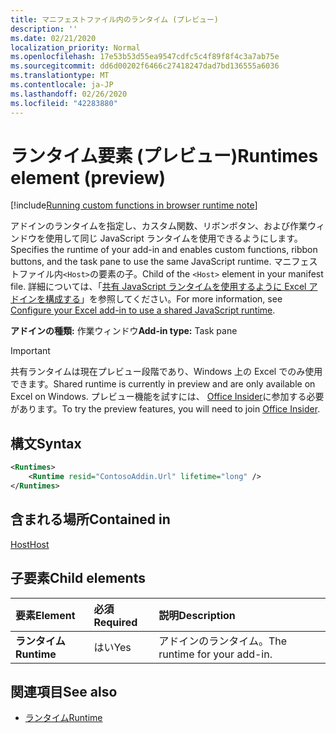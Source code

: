 ```yaml
---
title: マニフェストファイル内のランタイム (プレビュー)
description: ''
ms.date: 02/21/2020
localization_priority: Normal
ms.openlocfilehash: 17e53b53d55ea9547cdfc5c4f89f8f4c3a7ab75e
ms.sourcegitcommit: dd6d00202f6466c27418247dad7bd136555a6036
ms.translationtype: MT
ms.contentlocale: ja-JP
ms.lasthandoff: 02/26/2020
ms.locfileid: "42283880"
---
```

# <a name="runtimes-element-preview"></a><span data-ttu-id="41b4b-102">ランタイム要素 (プレビュー)</span><span class="sxs-lookup"><span data-stu-id="41b4b-102">Runtimes element (preview)</span></span>

[!include[Running custom functions in browser runtime note](../../includes/excel-shared-runtime-preview-note.md)]

<span data-ttu-id="41b4b-103">アドインのランタイムを指定し、カスタム関数、リボンボタン、および作業ウィンドウを使用して同じ JavaScript ランタイムを使用できるようにします。</span><span class="sxs-lookup"><span data-stu-id="41b4b-103">Specifies the runtime of your add-in and enables custom functions, ribbon buttons, and the task pane to use the same JavaScript runtime.</span></span> <span data-ttu-id="41b4b-104">マニフェストファイル内`<Host>`の要素の子。</span><span class="sxs-lookup"><span data-stu-id="41b4b-104">Child of the `<Host>` element in your manifest file.</span></span> <span data-ttu-id="41b4b-105">詳細については、「[共有 JavaScript ランタイムを使用するように Excel アドインを構成する](../../excel/configure-your-add-in-to-use-a-shared-runtime.md)」を参照してください。</span><span class="sxs-lookup"><span data-stu-id="41b4b-105">For more information, see [Configure your Excel add-in to use a shared JavaScript runtime](../../excel/configure-your-add-in-to-use-a-shared-runtime.md).</span></span>

<span data-ttu-id="41b4b-106">**アドインの種類:** 作業ウィンドウ</span><span class="sxs-lookup"><span data-stu-id="41b4b-106">**Add-in type:** Task pane</span></span>

> [!IMPORTANT]
> <span data-ttu-id="41b4b-107">共有ランタイムは現在プレビュー段階であり、Windows 上の Excel でのみ使用できます。</span><span class="sxs-lookup"><span data-stu-id="41b4b-107">Shared runtime is currently in preview and are only available on Excel on Windows.</span></span> <span data-ttu-id="41b4b-108">プレビュー機能を試すには、 [Office Insider](https://insider.office.com/)に参加する必要があります。</span><span class="sxs-lookup"><span data-stu-id="41b4b-108">To try the preview features, you will need to join [Office Insider](https://insider.office.com/).</span></span>

## <a name="syntax"></a><span data-ttu-id="41b4b-109">構文</span><span class="sxs-lookup"><span data-stu-id="41b4b-109">Syntax</span></span>

```XML
<Runtimes>
    <Runtime resid="ContosoAddin.Url" lifetime="long" />
</Runtimes>
```

## <a name="contained-in"></a><span data-ttu-id="41b4b-110">含まれる場所</span><span class="sxs-lookup"><span data-stu-id="41b4b-110">Contained in</span></span> 
[<span data-ttu-id="41b4b-111">Host</span><span class="sxs-lookup"><span data-stu-id="41b4b-111">Host</span></span>](./host.md)

## <a name="child-elements"></a><span data-ttu-id="41b4b-112">子要素</span><span class="sxs-lookup"><span data-stu-id="41b4b-112">Child elements</span></span>

|  <span data-ttu-id="41b4b-113">要素</span><span class="sxs-lookup"><span data-stu-id="41b4b-113">Element</span></span> |  <span data-ttu-id="41b4b-114">必須</span><span class="sxs-lookup"><span data-stu-id="41b4b-114">Required</span></span>  |  <span data-ttu-id="41b4b-115">説明</span><span class="sxs-lookup"><span data-stu-id="41b4b-115">Description</span></span>  |
|:-----|:-----|:-----|
|  <span data-ttu-id="41b4b-116">**ランタイム**</span><span class="sxs-lookup"><span data-stu-id="41b4b-116">**Runtime**</span></span>     | <span data-ttu-id="41b4b-117">はい</span><span class="sxs-lookup"><span data-stu-id="41b4b-117">Yes</span></span> |  <span data-ttu-id="41b4b-118">アドインのランタイム。</span><span class="sxs-lookup"><span data-stu-id="41b4b-118">The runtime for your add-in.</span></span>

## <a name="see-also"></a><span data-ttu-id="41b4b-119">関連項目</span><span class="sxs-lookup"><span data-stu-id="41b4b-119">See also</span></span>

- [<span data-ttu-id="41b4b-120">ランタイム</span><span class="sxs-lookup"><span data-stu-id="41b4b-120">Runtime</span></span>](runtime.md)
